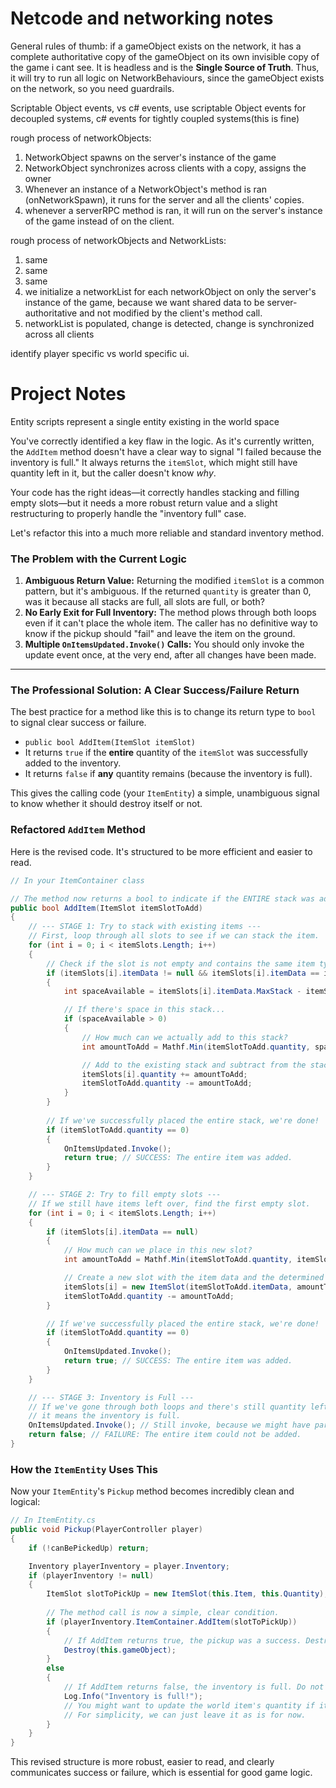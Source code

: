 # Netcode and networking notes

General rules of thumb:
if a gameObject exists on the network, it has a complete authoritative copy of the gameObject on its own invisible copy of the game i cant see. It is headless and is the 
**Single Source of Truth**. Thus, it will try to run all logic on NetworkBehaviours, since the gameObject exists on the network, so you need guardrails.

Scriptable Object events, vs c# events,
use scriptable Object events for decoupled systems, c# events for tightly coupled systems(this is fine)

rough process of networkObjects:
1. NetworkObject spawns on the server's instance of the game
2. NetworkObject synchronizes across clients with a copy, assigns the owner
3. Whenever an instance of a NetworkObject's method is ran (onNetworkSpawn), it runs for the server and all the clients' copies.
4. whenever a serverRPC method is ran, it will run on the server's instance of the game instead of on the client.

rough process of networkObjects and NetworkLists:
1. same
2. same
3. same
4. we initialize a networkList for each networkObject on only the server's instance of the game, because we want shared data to be server-authoritative and not modified by the client's method call.
5. networkList is populated, change is detected, change is synchronized across all clients

identify player specific vs world specific ui.




# Project Notes

Entity scripts represent a single entity existing in the world space

You've correctly identified a key flaw in the logic. As it's currently written, the `AddItem` method doesn't have a clear way to signal "I failed because the inventory is full." It always returns the `itemSlot`, which might still have quantity left in it, but the caller doesn't know *why*.

Your code has the right ideas—it correctly handles stacking and filling empty slots—but it needs a more robust return value and a slight restructuring to properly handle the "inventory full" case.

Let's refactor this into a much more reliable and standard inventory method.

### The Problem with the Current Logic

1.  **Ambiguous Return Value:** Returning the modified `itemSlot` is a common pattern, but it's ambiguous. If the returned `quantity` is greater than 0, was it because all stacks are full, all slots are full, or both?
2.  **No Early Exit for Full Inventory:** The method plows through both loops even if it can't place the whole item. The caller has no definitive way to know if the pickup should "fail" and leave the item on the ground.
3.  **Multiple `OnItemsUpdated.Invoke()` Calls:** You should only invoke the update event once, at the very end, after all changes have been made.

---

### The Professional Solution: A Clear Success/Failure Return

The best practice for a method like this is to change its return type to `bool` to signal clear success or failure.

*   `public bool AddItem(ItemSlot itemSlot)`
*   It returns `true` if the **entire** quantity of the `itemSlot` was successfully added to the inventory.
*   It returns `false` if **any** quantity remains (because the inventory is full).

This gives the calling code (your `ItemEntity`) a simple, unambiguous signal to know whether it should destroy itself or not.

### Refactored `AddItem` Method

Here is the revised code. It's structured to be more efficient and easier to read.

```csharp
// In your ItemContainer class

// The method now returns a bool to indicate if the ENTIRE stack was added.
public bool AddItem(ItemSlot itemSlotToAdd)
{
    // --- STAGE 1: Try to stack with existing items ---
    // First, loop through all slots to see if we can stack the item.
    for (int i = 0; i < itemSlots.Length; i++)
    {
        // Check if the slot is not empty and contains the same item type.
        if (itemSlots[i].itemData != null && itemSlots[i].itemData == itemSlotToAdd.itemData)
        {
            int spaceAvailable = itemSlots[i].itemData.MaxStack - itemSlots[i].quantity;

            // If there's space in this stack...
            if (spaceAvailable > 0)
            {
                // How much can we actually add to this stack?
                int amountToAdd = Mathf.Min(itemSlotToAdd.quantity, spaceAvailable);

                // Add to the existing stack and subtract from the stack we're trying to add.
                itemSlots[i].quantity += amountToAdd;
                itemSlotToAdd.quantity -= amountToAdd;
            }
        }
        
        // If we've successfully placed the entire stack, we're done!
        if (itemSlotToAdd.quantity == 0)
        {
            OnItemsUpdated.Invoke();
            return true; // SUCCESS: The entire item was added.
        }
    }

    // --- STAGE 2: Try to fill empty slots ---
    // If we still have items left over, find the first empty slot.
    for (int i = 0; i < itemSlots.Length; i++)
    {
        if (itemSlots[i].itemData == null)
        {
            // How much can we place in this new slot?
            int amountToAdd = Mathf.Min(itemSlotToAdd.quantity, itemSlotToAdd.itemData.MaxStack);

            // Create a new slot with the item data and the determined quantity.
            itemSlots[i] = new ItemSlot(itemSlotToAdd.itemData, amountToAdd);
            itemSlotToAdd.quantity -= amountToAdd;
        }

        // If we've successfully placed the entire stack, we're done!
        if (itemSlotToAdd.quantity == 0)
        {
            OnItemsUpdated.Invoke();
            return true; // SUCCESS: The entire item was added.
        }
    }

    // --- STAGE 3: Inventory is Full ---
    // If we've gone through both loops and there's still quantity left,
    // it means the inventory is full.
    OnItemsUpdated.Invoke(); // Still invoke, because we might have partially filled a stack.
    return false; // FAILURE: The entire item could not be added.
}
```

### How the `ItemEntity` Uses This

Now your `ItemEntity`'s `Pickup` method becomes incredibly clean and logical:

```csharp
// In ItemEntity.cs
public void Pickup(PlayerController player)
{
    if (!canBePickedUp) return;

    Inventory playerInventory = player.Inventory;
    if (playerInventory != null)
    {
        ItemSlot slotToPickUp = new ItemSlot(this.Item, this.Quantity);
        
        // The method call is now a simple, clear condition.
        if (playerInventory.ItemContainer.AddItem(slotToPickUp))
        {
            // If AddItem returns true, the pickup was a success. Destroy the world object.
            Destroy(this.gameObject);
        }
        else
        {
            // If AddItem returns false, the inventory is full. Do not destroy the world object.
            Log.Info("Inventory is full!");
            // You might want to update the world item's quantity if it was partially picked up.
            // For simplicity, we can just leave it as is for now.
        }
    }
}
```

This revised structure is more robust, easier to read, and clearly communicates success or failure, which is essential for good game logic.
